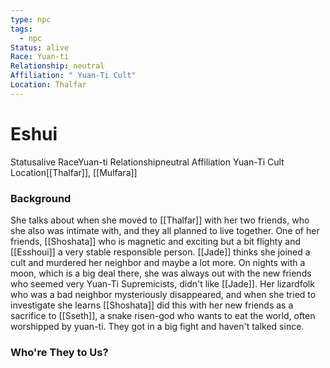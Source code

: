 ```yaml
---
type: npc
tags:
  - npc
Status: alive
Race: Yuan-ti
Relationship: neutral
Affiliation: " Yuan-Ti Cult"
Location: Thalfar
---
```


# Eshui
<span class="dataview inline-field"><span class="inline-field-key">Status</span><span class="inline-field-value">alive</span></span>
<span class="dataview inline-field"><span class="inline-field-key">Race</span><span class="inline-field-value">Yuan-ti</span></span>
<span class="dataview inline-field"><span class="inline-field-key">Relationship</span><span class="inline-field-value">neutral</span></span>
<span class="dataview inline-field"><span class="inline-field-key">Affiliation</span><span class="inline-field-value"> Yuan-Ti Cult</span></span>
<span class="dataview inline-field"><span class="inline-field-key">Location</span><span class="inline-field-value">[[Thalfar]], [[Mulfara</span></span>]]

### Background
She talks about when she moved to [[Thalfar]] with her two friends, who she also was intimate with, and they all planned to live together. One of her friends, [[Shoshata]] who is magnetic and exciting but a bit flighty and [[Esshoui]] a very stable responsible person. [[Jade]] thinks she joined a cult and murdered her neighbor and maybe a lot more. On nights with a moon, which is a big deal there, she was always out with the new friends who seemed very Yuan-Ti Supremicists, didn't like [[Jade]]. Her lizardfolk who was a bad neighbor mysteriously disappeared, and when she tried to investigate she learns [[Shoshata]] did this with her new friends as a sacrifice to [[Sseth]], a snake risen-god who wants to eat the world, often worshipped by yuan-ti. They got in a big fight and haven't talked since. 

### Who're They to Us?